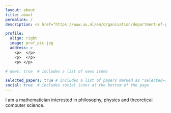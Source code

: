 ```yaml
---
layout: about
title: about
permalink: /
description: <a href="https://www.uu.nl/en/organisation/department-of-philosophy-and-religious-studies">Department of Philosophy, Utrecht University, the Netherlands</a> 

profile:
  align: right
  image: prof_pic.jpg
  address: >
    <p>  </p>
    <p>  </p>
    <p> </p>

# news: true  # includes a list of news items

selected_papers: true # includes a list of papers marked as "selected={true}"
social: true  # includes social icons at the bottom of the page
---
```


I am a mathematician interested in philosophy, physics and theoretical computer science.